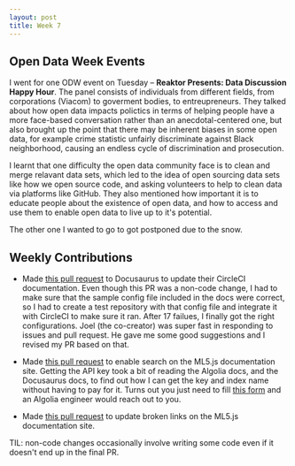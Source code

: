 ```yaml
---
layout: post
title: Week 7
---
```


## Open Data Week Events

I went for one ODW event on Tuesday – **Reaktor Presents: Data Discussion Happy Hour**. The panel consists of individuals from different fields, from corporations (Viacom) to goverment bodies, to entreupreneurs. They talked about how open data impacts polictics in terms of helping people have a more face-based conversation rather than an anecdotal-centered one, but also brought up the point that there may be inherent biases in some open data, for example crime statistic unfairly discriminate against Black neighborhood, causing an endless cycle of discrimination and prosecution. 

I learnt that one difficulty the open data community face is to clean and merge relavant data sets, which led to the idea of open sourcing data sets like how we open source code, and asking volunteers to help to clean data via platforms like GitHub. They also mentioned how important it is to educate people about the existence of open data, and how to access and use them to enable open data to live up to it's potential.

The other one I wanted to go to got postponed due to the snow.

## Weekly Contributions

* Made [this pull request](https://github.com/facebook/Docusaurus/pull/491) to Docusaurus to update their CircleCI documentation. Even though this PR was a non-code change, I had to make sure that the sample config file included in the docs were correct, so I had to create a test repository with that config file and integrate it with CircleCI to make sure it ran. After 17 failues, I finally got the right configurations. Joel (the co-creator) was super fast in responding to issues and pull request. He gave me some good suggestions and I revised my PR based on that.

* Made [this pull request](https://github.com/ml5js/ml5js.github.io/pull/9) to enable search on the ML5.js documentation site. Getting the API key took a bit of reading the Algolia docs, and the Docusaurus docs, to find out how I can get the key and index name without having to pay for it. Turns out you just need to fill [this form](https://community.algolia.com/docsearch/) and an Algolia engineer would reach out to you.

* Made [this pull request](https://github.com/ml5js/ml5js.github.io/pull/12) to update broken links on the ML5.js documentation site.

TIL: non-code changes occasionally involve writing some code even if it doesn't end up in the final PR.

